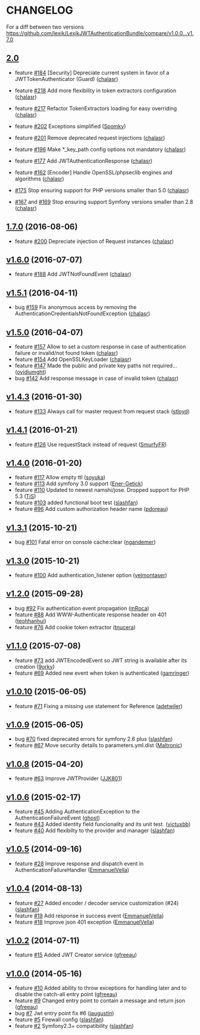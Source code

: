 CHANGELOG
=========

For a diff between two versions https://github.com/lexik/LexikJWTAuthenticationBundle/compare/v1.0.0...v1.7.0

## [2.0](https://github.com/lexik/LexikJWTAuthenticationBundle/tree/2.0)

* feature [\#184](https://github.com/lexik/LexikJWTAuthenticationBundle/pull/184) [Security] Depreciate current system in favor of a JWTTokenAuthenticator (Guard) ([chalasr](https://github.com/chalasr))

* feature [\#218](https://github.com/lexik/LexikJWTAuthenticationBundle/pull/218) Add more flexibility in token extractors configuration ([chalasr](https://github.com/chalasr))

* feature [\#217](https://github.com/lexik/LexikJWTAuthenticationBundle/pull/217) Refactor TokenExtractors loading for easy overriding ([chalasr](https://github.com/chalasr))

* feature [\#202](https://github.com/lexik/LexikJWTAuthenticationBundle/pull/202) Exceptions simplified ([Spomky](https://github.com/Spomky))

* feature [\#201](https://github.com/lexik/LexikJWTAuthenticationBundle/pull/201) Remove deprecated request injections ([chalasr](https://github.com/chalasr))

* feature [\#196](https://github.com/lexik/LexikJWTAuthenticationBundle/pull/196) Make *_key_path config options not mandatory ([chalasr](https://github.com/chalasr))

* feature [\#177](https://github.com/lexik/LexikJWTAuthenticationBundle/pull/177) Add JWTAuthenticationResponse ([chalasr](https://github.com/chalasr))

* feature [\#162](https://github.com/lexik/LexikJWTAuthenticationBundle/pull/162) [Encoder] Handle OpenSSL/phpseclib engines and algorithms ([chalasr](https://github.com/chalasr))

* [\#175](https://github.com/lexik/LexikJWTAuthenticationBundle/pull/175) Stop ensuring support for PHP versions smaller than 5.0 ([chalasr](https://github.com/chalasr))

* [\#167](https://github.com/lexik/LexikJWTAuthenticationBundle/pull/167) and [\#169](https://github.com/lexik/LexikJWTAuthenticationBundle/pull/169) Stop ensuring support Symfony versions smaller than 2.8 ([chalasr](https://github.com/chalasr))

## [1.7.0](https://github.com/lexik/LexikJWTAuthenticationBundle/tree/v1.7.0) (2016-08-06)

* feature [\#200](https://github.com/lexik/LexikJWTAuthenticationBundle/pull/200) Depreciate injection of Request instances ([chalasr](https://github.com/chalasr))

## [v1.6.0](https://github.com/lexik/LexikJWTAuthenticationBundle/tree/v1.6.0) (2016-07-07)

* feature [\#188](https://github.com/lexik/LexikJWTAuthenticationBundle/pull/188) Add JWTNotFoundEvent ([chalasr](https://github.com/chalasr))

## [v1.5.1](https://github.com/lexik/LexikJWTAuthenticationBundle/tree/v1.5.1) (2016-04-11)

* bug [\#159](https://github.com/lexik/LexikJWTAuthenticationBundle/pull/159) Fix anonymous access by removing the AuthenticationCredentialsNotFoundException  ([chalasr](https://github.com/chalasr))

## [v1.5.0](https://github.com/lexik/LexikJWTAuthenticationBundle/tree/v1.5.0) (2016-04-07)

* feature [\#157](https://github.com/lexik/LexikJWTAuthenticationBundle/pull/157) Allow to set a custom response in case of authentication failure or invalid/not found token ([chalasr](https://github.com/chalasr))
* feature [\#154](https://github.com/lexik/LexikJWTAuthenticationBundle/pull/154) Add OpenSSLKeyLoader ([chalasr](https://github.com/chalasr))
* feature [\#147](https://github.com/lexik/LexikJWTAuthenticationBundle/pull/147) Made the public and private key paths not required… ([ovidiumght](https://github.com/ovidiumght))
* bug [\#142](https://github.com/lexik/LexikJWTAuthenticationBundle/pull/142) Add response message in case of invalid token ([chalasr](https://github.com/chalasr))

## [v1.4.3](https://github.com/lexik/LexikJWTAuthenticationBundle/tree/v1.4.3) (2016-01-30)

* feature [\#133](https://github.com/lexik/LexikJWTAuthenticationBundle/pull/133) Always call for master request from request stack ([stloyd](https://github.com/stloyd))

## [v1.4.1](https://github.com/lexik/LexikJWTAuthenticationBundle/tree/v1.4.1) (2016-01-21)

* feature [\#126](https://github.com/lexik/LexikJWTAuthenticationBundle/pull/126) Use requestStack instead of request ([SmurfyFR](https://github.com/SmurfyFR))

## [v1.4.0](https://github.com/lexik/LexikJWTAuthenticationBundle/tree/v1.4.0) (2016-01-20)

* feature [\#117](https://github.com/lexik/LexikJWTAuthenticationBundle/pull/117) Allow empty ttl ([soyuka](https://github.com/soyuka))
* feature [\#113](https://github.com/lexik/LexikJWTAuthenticationBundle/pull/113) Add symfony 3.0 support ([Ener-Getick](https://github.com/Ener-Getick))
* feature [\#110](https://github.com/lexik/LexikJWTAuthenticationBundle/pull/110) Updated to newest namshi/jose. Dropped support for PHP 5.3 ([TiS](https://github.com/TiS))
* feature [\#103](https://github.com/lexik/LexikJWTAuthenticationBundle/pull/103) added functional boot test ([slashfan](https://github.com/slashfan))
* feature [\#96](https://github.com/lexik/LexikJWTAuthenticationBundle/pull/96) Add custom authorization header name ([pdoreau](https://github.com/pdoreau))

## [v1.3.1](https://github.com/lexik/LexikJWTAuthenticationBundle/tree/v1.3.1) (2015-10-21)

* bug [\#101](https://github.com/lexik/LexikJWTAuthenticationBundle/pull/101) Fatal error on console cache:clear ([ngandemer](https://github.com/ngandemer))

## [v1.3.0](https://github.com/lexik/LexikJWTAuthenticationBundle/tree/v1.3.0) (2015-10-21)

* feature [\#100](https://github.com/lexik/LexikJWTAuthenticationBundle/pull/100) Add authentication_listener option ([yelmontaser](https://github.com/yelmontaser))

## [v1.2.0](https://github.com/lexik/LexikJWTAuthenticationBundle/tree/v1.2.0) (2015-09-28)

* bug [\#92](https://github.com/lexik/LexikJWTAuthenticationBundle/pull/92) Fix authentication event propagation ([mRoca](https://github.com/mRoca))
* feature [\#88](https://github.com/lexik/LexikJWTAuthenticationBundle/pull/88) Add WWW-Authenticate response header on 401 ([teohhanhui](https://github.com/teohhanhui))
* feature [\#76](https://github.com/lexik/LexikJWTAuthenticationBundle/pull/76) Add cookie token extractor ([tnucera](https://github.com/tnucera))

## [v1.1.0](https://github.com/lexik/LexikJWTAuthenticationBundle/tree/v1.1.0) (2015-07-08)

* feature [\#73](https://github.com/lexik/LexikJWTAuthenticationBundle/pull/73) add JWTEncodedEvent so JWT string is available after its creation ([9orky](https://github.com/9orky))
* feature [\#69](https://github.com/lexik/LexikJWTAuthenticationBundle/pull/69) Added new event when token is authenticated ([gamringer](https://github.com/gamringer))

## [v1.0.10](https://github.com/lexik/LexikJWTAuthenticationBundle/tree/v1.0.10) (2015-06-05)

* feature [\#71](https://github.com/lexik/LexikJWTAuthenticationBundle/pull/71) Fixing a missing use statement for Reference ([adetwiler](https://github.com/adetwiler))

## [v1.0.9](https://github.com/lexik/LexikJWTAuthenticationBundle/tree/v1.0.9) (2015-06-05)

* bug [\#70](https://github.com/lexik/LexikJWTAuthenticationBundle/pull/70) fixed deprecated errors for symfony 2.6 plus ([slashfan](https://github.com/slashfan))
* feature [\#67](https://github.com/lexik/LexikJWTAuthenticationBundle/pull/67) Move security details to parameters.yml.dist ([Maltronic](https://github.com/Maltronic))

## [v1.0.8](https://github.com/lexik/LexikJWTAuthenticationBundle/tree/v1.0.8) (2015-04-20)

* feature [\#63](https://github.com/lexik/LexikJWTAuthenticationBundle/pull/63) Improve JWTProvider ([JJK801](https://github.com/JJK801))

## [v1.0.6](https://github.com/lexik/LexikJWTAuthenticationBundle/tree/v1.0.6) (2015-02-17)

* feature [\#45](https://github.com/lexik/LexikJWTAuthenticationBundle/pull/45) Adding AuthenticationException to the AuthenticationFailureEvent ([ghost](https://github.com/ghost))
* feature [\#43](https://github.com/lexik/LexikJWTAuthenticationBundle/pull/43) Added identity field funcionality and its unit test. ([victuxbb](https://github.com/victuxbb))
* feature [\#40](https://github.com/lexik/LexikJWTAuthenticationBundle/pull/40) Add flexibilty to the provider and manager ([slashfan](https://github.com/slashfan))

## [v1.0.5](https://github.com/lexik/LexikJWTAuthenticationBundle/tree/v1.0.5) (2014-09-16)

* feature [\#28](https://github.com/lexik/LexikJWTAuthenticationBundle/pull/28) Improve response and dispatch event in AuthenticationFailureHandler ([EmmanuelVella](https://github.com/EmmanuelVella))

## [v1.0.4](https://github.com/lexik/LexikJWTAuthenticationBundle/tree/v1.0.4) (2014-08-13)

* feature [\#27](https://github.com/lexik/LexikJWTAuthenticationBundle/pull/27) Added encoder / decoder service customization \(\#24\) ([slashfan](https://github.com/slashfan))
* feature [\#19](https://github.com/lexik/LexikJWTAuthenticationBundle/pull/19) Add response in success event ([EmmanuelVella](https://github.com/EmmanuelVella))
* feature [\#18](https://github.com/lexik/LexikJWTAuthenticationBundle/pull/18) Improve json 401 exception ([EmmanuelVella](https://github.com/EmmanuelVella))

## [v1.0.2](https://github.com/lexik/LexikJWTAuthenticationBundle/tree/v1.0.2) (2014-07-11)

* feature [\#15](https://github.com/lexik/LexikJWTAuthenticationBundle/pull/15) Added JWT Creator service ([gfreeau](https://github.com/gfreeau))

## [v1.0.0](https://github.com/lexik/LexikJWTAuthenticationBundle/tree/v1.0.0) (2014-05-16)

* feature [\#10](https://github.com/lexik/LexikJWTAuthenticationBundle/pull/10) Added ability to throw exceptions for handling later and to disable the catch-all entry point ([gfreeau](https://github.com/gfreeau))
* feature [\#9](https://github.com/lexik/LexikJWTAuthenticationBundle/pull/9) Changed entry point to contain a message and return json ([gfreeau](https://github.com/gfreeau))
* bug [\#7](https://github.com/lexik/LexikJWTAuthenticationBundle/pull/7) Jwt entry point fix \#6 ([jaugustin](https://github.com/jaugustin))
* feature [\#5](https://github.com/lexik/LexikJWTAuthenticationBundle/pull/5) Firewall config ([slashfan](https://github.com/slashfan))
* feature [\#2](https://github.com/lexik/LexikJWTAuthenticationBundle/pull/2) Symfony2.3+ compatibility ([slashfan](https://github.com/slashfan))
